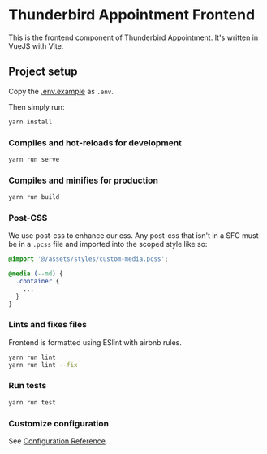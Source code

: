 # Thunderbird Appointment Frontend

This is the frontend component of Thunderbird Appointment. It's written in VueJS with Vite.

## Project setup

Copy the [.env.example](.env.example) as `.env`.

Then simply run:

```bash
yarn install
```

### Compiles and hot-reloads for development

```bash
yarn run serve
```

### Compiles and minifies for production

```bash
yarn run build
```

### Post-CSS

We use post-css to enhance our css. Any post-css that isn't in a SFC must be in a `.pcss` file and imported into the scoped style like so:

```css
@import '@/assets/styles/custom-media.pcss';

@media (--md) {
  .container {
    ...
  }
}
```

### Lints and fixes files

Frontend is formatted using ESlint with airbnb rules.

```bash
yarn run lint
yarn run lint --fix
```

### Run tests

```bash
yarn run test
```

### Customize configuration

See [Configuration Reference](https://cli.vuejs.org/config/).
